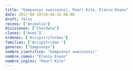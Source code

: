 ```yaml
---
title: "Gampsonyx swainsonii, Pearl Kite, Elanio Enano"
date: 2017-08-18T20:46:32-06:00
draft: false
reinos: ["Animalia"]
divisiones: ["Chordata"]
clases: ["Aves"]
ordenes: ["Accipitriformes"]
familias: ["Accipitridae "]
generos: ["Gampsonyx"]
nombre_cientifico: "Gampsonyx swainsonii"
nombre_comun: "Elanio Enano"
nombre_ingles: "Pearl Kite"
---
```

